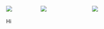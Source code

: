 ![](https://file.garden/ZdF6HcRP03Bv1I7q/IMG_1931.gif)　　 　　　  ![](https://file.garden/ZdF6HcRP03Bv1I7q/IMG_1930.gif)　　 　　　 　　　  ![](https://file.garden/ZdF6HcRP03Bv1I7q/IMG_1929.gif)

Hi 
